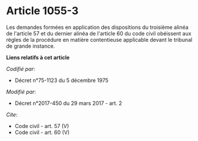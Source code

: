 # Article 1055-3

Les demandes formées en application des dispositions du troisième alinéa de l'article 57 et du dernier alinéa de l'article 60
du code civil obéissent aux règles de la procédure en matière contentieuse applicable devant le tribunal de grande instance.

**Liens relatifs à cet article**

_Codifié par_:

  - Décret n°75-1123 du 5 décembre 1975

_Modifié par_:

  - Décret n°2017-450 du 29 mars 2017 - art. 2

_Cite_:

  - Code civil - art. 57 (V)
  - Code civil - art. 60 (V)
